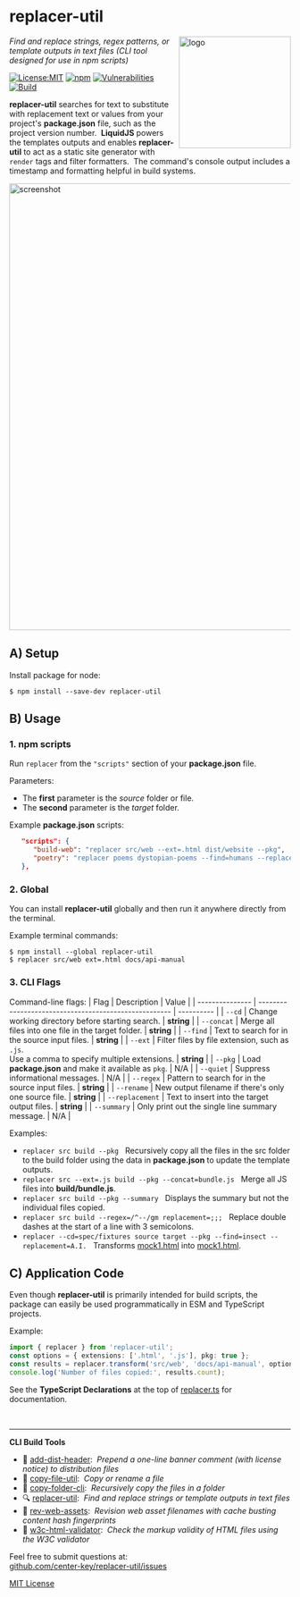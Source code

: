 # replacer-util
<img src=https://centerkey.com/graphics/center-key-logo.svg align=right width=200 alt=logo>

_Find and replace strings, regex patterns, or template outputs in text files (CLI tool designed for use in npm scripts)_

[![License:MIT](https://img.shields.io/badge/License-MIT-blue.svg)](https://github.com/center-key/replacer-util/blob/main/LICENSE.txt)
[![npm](https://img.shields.io/npm/v/replacer-util.svg)](https://www.npmjs.com/package/replacer-util)
[![Vulnerabilities](https://snyk.io/test/github/center-key/replacer-util/badge.svg)](https://snyk.io/test/github/center-key/replacer-util)
[![Build](https://github.com/center-key/replacer-util/workflows/build/badge.svg)](https://github.com/center-key/replacer-util/actions/workflows/run-spec-on-push.yaml)

**replacer-util** searches for text to substitute with replacement text or values from your project's **package.json** file, such as the project version number.&nbsp;
**LiquidJS** powers the templates outputs and enables **replacer-util** to act as a static site generator with `render` tags and filter formatters.&nbsp;
The command's console output includes a timestamp and formatting helpful in build systems.

<img src=https://raw.githubusercontent.com/center-key/replacer-util/main/screenshot.png
width=800 alt=screenshot>

## A) Setup
Install package for node:
```shell
$ npm install --save-dev replacer-util
```

## B) Usage
### 1. npm scripts
Run `replacer` from the `"scripts"` section of your **package.json** file.

Parameters:
* The **first** parameter is the *source* folder or file.
* The **second** parameter is the *target* folder.

Example **package.json** scripts:
```json
   "scripts": {
      "build-web": "replacer src/web --ext=.html dist/website --pkg",
      "poetry": "replacer poems dystopian-poems --find=humans --replacement=robots"
   },
```

### 2. Global
You can install **replacer-util** globally and then run it anywhere directly from the terminal.

Example terminal commands:
```shell
$ npm install --global replacer-util
$ replacer src/web ext=.html docs/api-manual
```

### 3. CLI Flags
Command-line flags:
| Flag            | Description                                           | Value      |
| --------------- | ----------------------------------------------------- | ---------- |
| `--cd`          | Change working directory before starting search.      | **string** |
| `--concat`      | Merge all files into one file in the target folder.   | **string** |
| `--find`        | Text to search for in the source input files.         | **string** |
| `--ext`         | Filter files by file extension, such as `.js`.<br>Use a comma to specify multiple extensions. | **string** |
| `--pkg`         | Load **package.json** and make it available as `pkg`. | N/A        |
| `--quiet`       | Suppress informational messages.                      | N/A        |
| `--regex`       | Pattern to search for in the source input files.      | **string** |
| `--rename`      | New output filename if there's only one source file.  | **string** |
| `--replacement` | Text to insert into the target output files.          | **string** |
| `--summary`     | Only print out the single line summary message.       | N/A        |

Examples:
   - `replacer src build --pkg`           &nbsp; Recursively copy all the files in the src folder to the build folder using the data in **package.json** to update the template outputs.
   - `replacer src --ext=.js build --pkg --concat=bundle.js` &nbsp; Merge all JS files into **build/bundle.js**.
   - `replacer src build --pkg --summary` &nbsp; Displays the summary but not the individual files copied.
   - `replacer src build --regex=/^--/gm replacement=;;;` &nbsp; Replace double dashes at the start of a line with 3 semicolons.
   - `replacer --cd=spec/fixtures source target --pkg --find=insect --replacement=A.I.` &nbsp; Transforms [mock1.html](spec/fixtures/source/mock1.html) into [mock1.html](spec/fixtures/target/mock1.html).

## C) Application Code
Even though **replacer-util** is primarily intended for build scripts, the package can easily be used programmatically in ESM and TypeScript projects.

Example:
``` typescript
import { replacer } from 'replacer-util';
const options = { extensions: ['.html', '.js'], pkg: true };
const results = replacer.transform('src/web', 'docs/api-manual', options);
console.log('Number of files copied:', results.count);
```

See the **TypeScript Declarations** at the top of [replacer.ts](replacer.ts) for documentation.

<br>

---
**CLI Build Tools**
   - 🎋 [add-dist-header](https://github.com/center-key/add-dist-header):&nbsp; _Prepend a one-line banner comment (with license notice) to distribution files_
   - 📄 [copy-file-util](https://github.com/center-key/copy-file-util):&nbsp; _Copy or rename a file_
   - 📂 [copy-folder-cli](https://github.com/center-key/copy-folder-cli):&nbsp; _Recursively copy the files in a folder_
   - 🔍 [replacer-util](https://github.com/center-key/replacer-util):&nbsp; _Find and replace strings or template outputs in text files_
   - 🔢 [rev-web-assets](https://github.com/center-key/rev-web-assets):&nbsp; _Revision web asset filenames with cache busting content hash fingerprints_
   - 🚦 [w3c-html-validator](https://github.com/center-key/w3c-html-validator):&nbsp; _Check the markup validity of HTML files using the W3C validator_

Feel free to submit questions at:<br>
[github.com/center-key/replacer-util/issues](https://github.com/center-key/replacer-util/issues)

[MIT License](LICENSE.txt)
